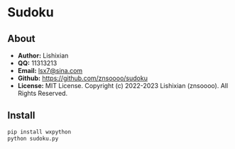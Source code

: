 # Sudoku

## About
- __Author:__ Lishixian
- __QQ:__ 11313213
- __Email:__ lsx7@sina.com
- __Github:__ https://github.com/znsoooo/sudoku
- __License:__ MIT License. Copyright (c) 2022-2023 Lishixian (znsoooo). All Rights Reserved.

## Install
```bash
pip install wxpython
python sudoku.py
```
